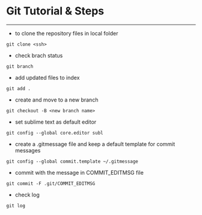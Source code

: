 # Git Tutorial & Steps

***

* to clone the repository files in local folder
```
git clone <ssh>
```

* check brach status
```
git branch
```

* add updated files to index
```
git add .
```

* create and move to a new branch
```
git checkout -B <new branch name>
```

* set sublime text as default editor
```
git config --global core.editor subl
```

* create a .gitmessage file and keep a default template for commit messages
```
git config --global commit.template ~/.gitmessage
```

* commit with the message in COMMIT_EDITMSG file
```
git commit -F .git/COMMIT_EDITMSG
```

* check log
```
git log
```
